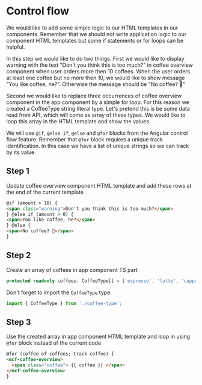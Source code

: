 # Control flow

We would like to add some simple logic to our HTML templates in our components. Remember that we
should not write application logic to our component HTML templates but some if statements or for
loops can be helpful.

In this step we would like to do two things. First we would like to display warning with the text
"Don't you think this is too much?" in coffee overview component when user orders more then 10
coffees. When the user orders at least one coffee but no more then 10, we would like to show
message "You like coffee, he?". Otherwise the message should be "No coffee? 🤔"

Second we would like to replace three occurrences of coffee overview component in the app component
by a simple for loop. For this reason we created a CoffeeType string literal type. Let's pretend
this is be some data read from API, which will come as array of these types. We would like to loop
this array in the HTML template and show the values.

We will use `@if`, `@else if`, `@else` and `@for` blocks from the Angular control flow feature.
Remember that `@for` block requires a unique track identification. In this case we have a list of
unique strings so we can track by its value.

## Step 1

Update coffee overview component HTML template and add these rows at the end of the current template

```html
@if (amount > 10) {
<span class="warning">Don't you think this is too much?</span>
} @else if (amount > 0) {
<span>You like coffee, he?</span>
} @else {
<span>No coffee? 🤔</span>
}
```

## Step 2

Create an array of coffees in app component TS part

```typescript
protected readonly coffees: CoffeeType[] = ['espresso', 'latte', 'cappuccino'];
```

Don't forget to import the `CoffeeType` type.

```typescript
import { CoffeeType } from './coffee-type';
```

## Step 3

Use the created array in app component HTML template and loop in using `@for` block instead of the
current code

```html
@for (coffee of coffees; track coffee) {
<mcf-coffee-overview>
  <span class="coffee"> {{ coffee }} </span>
</mcf-coffee-overview>
}
```
